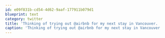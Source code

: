 ```yaml
---
id: e09f831b-cd54-4d62-9aaf-177911b079d1
blueprint: text
category: twitter
title: 'Thinking of trying out @airbnb for my next stay in Vancouver.  Anyone tried it there?'
caption: 'Thinking of trying out @airbnb for my next stay in Vancouver.  Anyone tried it there?'
---
```

